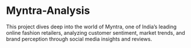 # Myntra-Analysis
This project dives deep into the world of Myntra, one of India’s leading online fashion retailers, analyzing customer sentiment, market trends, and brand perception through social media insights and reviews.
